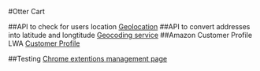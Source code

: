 #Otter Cart

##API to check for users location
[Geolocation](https://developers.google.com/maps/documentation/javascript/geolocation#DetectingUserLocation)
##API to convert addresses into latitude and longtitude
[Geocoding service](https://developers.google.com/maps/documentation/javascript/geocoding)
##Amazon Customer Profile LWA
[Customer Profile](https://developer.amazon.com/docs/login-with-amazon/customer-profile.html)

##Testing
[Chrome extentions management page](chrome://extensions)
